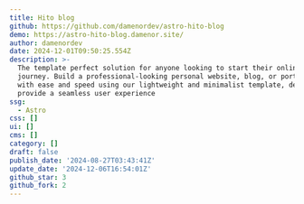 ```yaml
---
title: Hito blog
github: https://github.com/damenordev/astro-hito-blog
demo: https://astro-hito-blog.damenor.site/
author: damenordev
date: 2024-12-01T09:50:25.554Z
description: >-
  The template perfect solution for anyone looking to start their online
  journey. Build a professional-looking personal website, blog, or portfolio
  with ease and speed using our lightweight and minimalist template, designed to
  provide a seamless user experience
ssg:
  - Astro
css: []
ui: []
cms: []
category: []
draft: false
publish_date: '2024-08-27T03:43:41Z'
update_date: '2024-12-06T16:54:01Z'
github_star: 3
github_fork: 2
---
```

